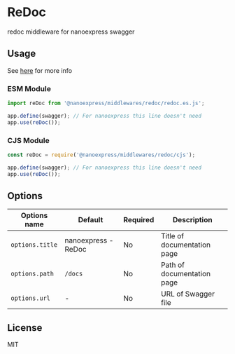 # ReDoc

redoc middleware for nanoexpress swagger

## Usage

See [here](https://github.com/Redocly/redoc/) for more info

### ESM Module

```js
import reDoc from '@nanoexpress/middlewares/redoc/redoc.es.js';

app.define(swagger); // For nanoexpress this line doesn't need
app.use(reDoc());
```

### CJS Module

```js
const reDoc = require('@nanoexpress/middlewares/redoc/cjs');

app.define(swagger); // For nanoexpress this line doesn't need
app.use(reDoc());
```

## Options

| Options name    | Default             | Required | Description                 |
| --------------- | ------------------- | -------- | --------------------------- |
| `options.title` | nanoexpress - ReDoc | No       | Title of documentation page |
| `options.path`  | `/docs`             | No       | Path of documentation page  |
| `options.url`   | -                   | No       | URL of Swagger file         |

## License

MIT
